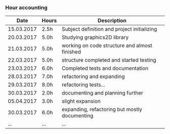 ### Hour accounting
Date | Hours | Description
--------------- | ----- | ------
15.03.2017 | 2.5h | Subject definition and project initializing
20.03.2017 | 5.0h | Studying graphics2D library
21.03.2017 | 5.0h | working on code structure and almost finished
22.03.2017 | 5.0h | structure completed and started testing
23.03.2017 | 6.0h | Completed tests and documentation
28.03.2017 | 7.0h | refactoring and expanding
29.03.2017 | 8.0h | refactoring tests...
30.03.2017 | 2.0h | documenting and planning further
05.04.2017 | 3.0h | slight expansion
30.03.2017 | 6.0h | expanding, refactoring but mostly documenting
... | ... | ...

